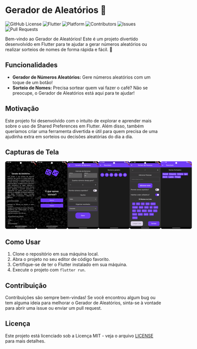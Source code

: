 # Gerador de Aleatórios 🎲

![GitHub License](https://img.shields.io/badge/license-MIT-green)
![Flutter](https://img.shields.io/badge/Flutter-2.10.1-blue)
![Platform](https://img.shields.io/badge/platform-Android%20%7C%20iOS-lightgrey)
![Contributors](https://img.shields.io/github/contributors/yourusername/gerador-de-aleatorios)
![Issues](https://img.shields.io/github/issues/yourusername/gerador-de-aleatorios)
![Pull Requests](https://img.shields.io/github/issues-pr/yourusername/gerador-de-aleatorios)

Bem-vindo ao Gerador de Aleatórios! Este é um projeto divertido desenvolvido em Flutter para te ajudar a gerar números aleatórios ou realizar sorteios de nomes de forma rápida e fácil. 🚀

## Funcionalidades

- **Gerador de Números Aleatórios:** Gere números aleatórios com um toque de um botão!
- **Sorteio de Nomes:** Precisa sortear quem vai fazer o café? Não se preocupe, o Gerador de Aleatórios está aqui para te ajudar!

## Motivação

Este projeto foi desenvolvido com o intuito de explorar e aprender mais sobre o uso de Shared Preferences em Flutter. Além disso, também queríamos criar uma ferramenta divertida e útil para quem precisa de uma ajudinha extra em sorteios ou decisões aleatórias do dia a dia.

## Capturas de Tela
<div style="display:flex; justify-content:space-around;">
<img src="assets/images/Screenshot_20240605_105433.png" alt="Screenshot 1" width="100"/>
<img src="assets/images/Screenshot_20240605_105443.png" alt="Screenshot 1" width="100"/>
<img src="assets/images/Screenshot_20240605_105523.png" alt="Screenshot 1" width="100"/>
<img src="assets/images/Screenshot_20240605_105532.png" alt="Screenshot 1" width="100"/>
<img src="assets/images/Screenshot_20240610_105829.png" alt="Screenshot 1" width="100"/>
<img src="assets/images/Screenshot_20240610_110047.png" alt="Screenshot 1" width="100"/>
</div>

## Como Usar

1. Clone o repositório em sua máquina local.
2. Abra o projeto no seu editor de código favorito.
3. Certifique-se de ter o Flutter instalado em sua máquina.
4. Execute o projeto com `flutter run`.

## Contribuição

Contribuições são sempre bem-vindas! Se você encontrou algum bug ou tem alguma ideia para melhorar o Gerador de Aleatórios, sinta-se à vontade para abrir uma issue ou enviar um pull request.

## Licença

Este projeto está licenciado sob a Licença MIT - veja o arquivo [LICENSE](LICENSE) para mais detalhes.

